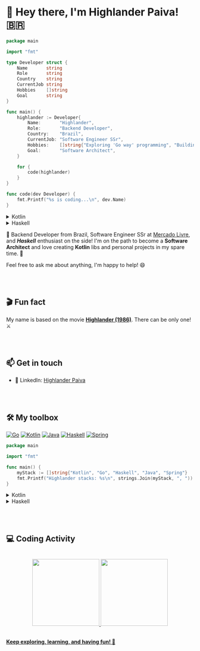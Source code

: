 # 👋 Hey there, I'm Highlander Paiva! 🇧🇷

```go
package main

import "fmt"

type Developer struct {
    Name       string
    Role       string
    Country    string
    CurrentJob string
    Hobbies    []string
    Goal       string
}

func main() {
    highlander := Developer{
        Name:       "Highlander",
        Role:       "Backend Developer",
        Country:    "Brazil",
        CurrentJob: "Software Engineer SSr",
        Hobbies:    []string{"Exploring 'Go way' programming", "Building cool Go projects"},
        Goal:       "Software Architect",
    }

    for {
        code(highlander)
    }
}

func code(dev Developer) {
    fmt.Printf("%s is coding...\n", dev.Name)
}
```

<details>

<summary>Kotlin</summary>


```kotlin
data class Developer(
    val name: String,
    val role: String,
    val country: String,
    val currentJob: String,
    val hobbies: List<String>,
    val goal: String
)

fun main() {
    val highlander = Developer(
        name = "Highlander",
        role = "Backend Developer",
        country = "Brazil",
        currentJob = "Software Engineer SSr",
        hobbies = listOf("Exploring OOP programming", "Building cool Kotlin projects"),
        goal = "Software Architect"
    )

    while (true) {
        code(highlander)
    }
}

fun code(dev: Developer) {
    println("${dev.name} is coding...")
}
```

</details>

<details>

<summary>Haskell</summary>


```haskell
data Developer   = Developer
    { name       :: String
    , role       :: String
    , country    :: String
    , currentJob :: String
    , hobbies    :: [String]
    , goal       :: String
    }

code :: Developer -> IO ()
code dev = putStrLn $ name dev ++ " is coding..."

main :: IO ()
main = do
    let highlander = Developer
            { name       = "Highlander"
            , role       = "Backend Developer"
            , country    = "Brazil"
            , currentJob = "Software Engineer SSr"
            , hobbies    = ["Exploring functional programming", "Building cool Haskell projects"]
            , goal       = "Software Architect"
            }
    
    let loop = do
          code highlander
          loop
    loop
```

</details>

🚀 Backend Developer from Brazil, Software Engineer SSr at [Mercado Livre](https://www.mercadolivre.com.br/), and **_Haskell_** enthusiast on the side! I'm on the path to become a **Software Architect** and love creating **Kotlin** libs and personal projects in my spare time. 🎯

Feel free to ask me about anything, I'm happy to help! 😄

<br/><br/>

## 🎬 Fun fact
My name is based on the movie **[Highlander (1986)](https://m.imdb.com/title/tt0091203/)**. There can be only one! ⚔️

<br/><br/>

## 📫 Get in touch

- 🔗 LinkedIn: [Highlander Paiva](https://www.linkedin.com/in/hvpaiva)

<br/><br/>

## 🛠️ My toolbox

[![Go](https://img.shields.io/badge/go-%2300ADD8.svg?style=for-the-badge&logo=go&logoColor=white)](https://go.dev/)
[![Kotlin](https://img.shields.io/badge/kotlin-%237F52FF.svg?style=for-the-badge&logo=kotlin&logoColor=white)](https://kotlinlang.org/)
[![Java](https://img.shields.io/badge/java-%23ED8B00.svg?style=for-the-badge&logo=openjdk&logoColor=white)](https://www.java.com/)
[![Haskell](https://img.shields.io/badge/-Haskell-5D4F85?style=for-the-badge&logo=haskell&logoColor=white)](https://www.haskell.org/)
[![Spring](https://img.shields.io/badge/-Spring-6DB33F?style=for-the-badge&logo=spring&logoColor=white)](https://spring.io/)

<!-- https://github.com/Ileriayo/markdown-badges -->

```go
package main

import "fmt"

func main() {
    myStack := []string{"Kotlin", "Go", "Haskell", "Java", "Spring"}
    fmt.Printf("Highlander stacks: %s\n", strings.Join(myStack, ", "))
}
```

<details>

<summary>Kotlin</summary>

```kotlin
fun main() {
    val myStack = listOf("Kotlin", "Go", "Haskell", "Java", "Spring")
    println("Highlander stacks: ${myStack.joinToString(", ")}")
}
```

</details>

<details>

<summary>Haskell</summary>

```haskell
import Data.List (intercalate)

main :: IO ()
main = do
    let myStack = ["Kotlin", "Go", "Haskell", "Java", "Spring"]
    putStrLn $ "Highlander stacks: " ++ intercalate ", " myStack
```

</details>

<br/><br/>


## 💻 Coding Activity

<br/>

<div align="center">
  <a href="https://github.com/hvpaiva">
  <img height="180em" src="https://github-readme-stats.vercel.app/api?username=hvpaiva&show_icons=true&theme=dark&include_all_commits=true&count_private=true"/>
  <img height="180em" src="https://github-readme-stats.vercel.app/api/top-langs/?username=hvpaiva&layout=compact&langs_count=5&theme=dark&&hide=javascript,typescript,vue,html,java,c#"/>
</div>

<br/>

**Keep exploring, learning, and having fun! 🌟**
